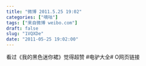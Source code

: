 ```yaml
---
title: "微博 2011.5.25 19:02"
categories: ["嘀咕"]
tags: ["来自微博 weibo.com"]
draft: false
slug: "1VQXDe"
date: "2011-05-25 19:02:00"
---
```


<p>看过《我的黑色迷你裙》觉得超赞 #电驴大全# O网页链接 ​​​​</p>
